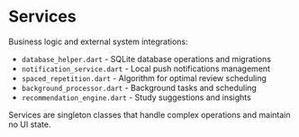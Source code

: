# Services

Business logic and external system integrations:

- `database_helper.dart` - SQLite database operations and migrations
- `notification_service.dart` - Local push notifications management
- `spaced_repetition.dart` - Algorithm for optimal review scheduling
- `background_processor.dart` - Background tasks and scheduling
- `recommendation_engine.dart` - Study suggestions and insights

Services are singleton classes that handle complex operations and maintain no UI state.